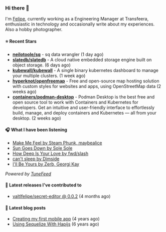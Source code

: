 ### Hi there 👋

I'm [Felipe](https://felipevm.com), currently working as a Engineering Manager at Transfeera, enthusiastic in technology and occasionally write about my experiences. Also a hobby photographer.

#### ⭐ Recent Stars
- **[neilotoole/sq](https://github.com/neilotoole/sq)** - sq data wrangler (1 day ago)
- **[slatedb/slatedb](https://github.com/slatedb/slatedb)** - A cloud native embedded storage engine built on object storage. (6 days ago)
- **[kubewall/kubewall](https://github.com/kubewall/kubewall)** - A single binary kubernetes dashboard to manage your multiple clusters. (1 week ago)
- **[hyperknot/openfreemap](https://github.com/hyperknot/openfreemap)** - Free and open-source map hosting solution with custom styles for websites and apps, using OpenStreetMap data (2 weeks ago)
- **[containers/podman-desktop](https://github.com/containers/podman-desktop)** - Podman Desktop is the best free and open source tool to work with Containers and Kubernetes for developers. Get an intuitive and user-friendly interface to effortlessly build, manage, and deploy containers and Kubernetes — all from your desktop. (2 weeks ago)

#### 🎧 What I have been listening
- [Make Me Feel by Steam Phunk, maybealice](https://open.spotify.com/track/3oeTpxPTiC7mf618t37O9J)
- [Sun Goes Down by Sole Sole](https://open.spotify.com/track/0m3RRa3Uzehj0on07l2IyB)
- [How Deep Is Your Love by fwd/slash](https://open.spotify.com/track/6whE9W4LkAaTyltd0Y44jm)
- [can&#39;t sleep by Dimside](https://open.spotify.com/track/4440qXgBzTWxbU4GmSzBwB)
- [I&#39;ll Be Yours by Zerb, Georgi Kay](https://open.spotify.com/track/3qxTsPLj9VXXBl8LMbQ16l)

_Powered by [TuneFeed](https://tunefeed.app?ref=valtlfelipe-gh-profile)_ 

#### 🚀 Latest releases I've contributed to


- [valtlfelipe/secret-editor @ 0.0.2](https://github.com/valtlfelipe/secret-editor/releases/tag/0.0.2) (4 months ago)

#### 📄 Latest blog posts
- [Creating my first mobile app](https://felipevm.com/posts/creating-my-first-mobile-app/) (4 years ago)
- [Using Sequelize With Hapijs](https://felipevm.com/posts/using-sequelize-with-hapijs/) (6 years ago)
